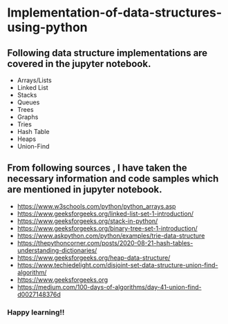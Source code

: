 # Implementation-of-data-structures-using-python

## Following data structure implementations are covered in the jupyter notebook.

- Arrays/Lists
- Linked List
- Stacks
- Queues
- Trees
- Graphs
- Tries
- Hash Table
- Heaps
- Union-Find


## From following sources , I have taken the necessary information and code samples which are mentioned in jupyter notebook.

- https://www.w3schools.com/python/python_arrays.asp
- https://www.geeksforgeeks.org/linked-list-set-1-introduction/
- https://www.geeksforgeeks.org/stack-in-python/
- https://www.geeksforgeeks.org/binary-tree-set-1-introduction/
- https://www.askpython.com/python/examples/trie-data-structure
- https://thepythoncorner.com/posts/2020-08-21-hash-tables-understanding-dictionaries/
- https://www.geeksforgeeks.org/heap-data-structure/
- https://www.techiedelight.com/disjoint-set-data-structure-union-find-algorithm/
- https://www.geeksforgeeks.org
- https://medium.com/100-days-of-algorithms/day-41-union-find-d0027148376d


### Happy learning!!
